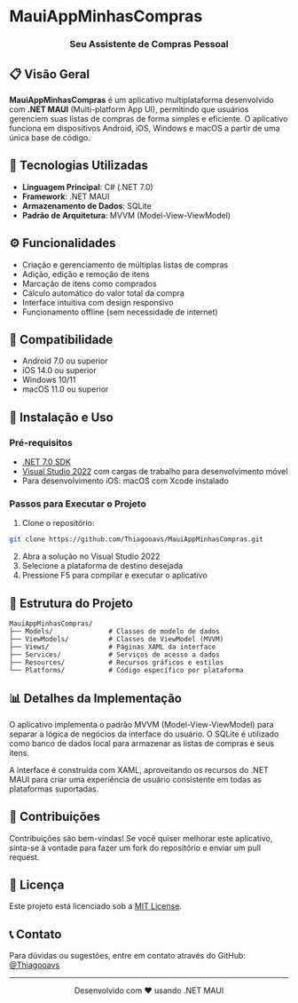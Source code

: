 # MauiAppMinhasCompras

<div align="center">
  <h3>Seu Assistente de Compras Pessoal</h3>
</div>

## 📋 Visão Geral

**MauiAppMinhasCompras** é um aplicativo multiplataforma desenvolvido com **.NET MAUI** (Multi-platform App UI), permitindo que usuários gerenciem suas listas de compras de forma simples e eficiente. O aplicativo funciona em dispositivos Android, iOS, Windows e macOS a partir de uma única base de código.

## 🚀 Tecnologias Utilizadas

- **Linguagem Principal**: C# (.NET 7.0)
- **Framework**: .NET MAUI
- **Armazenamento de Dados**: SQLite
- **Padrão de Arquitetura**: MVVM (Model-View-ViewModel)

## ⚙️ Funcionalidades

- Criação e gerenciamento de múltiplas listas de compras
- Adição, edição e remoção de itens
- Marcação de itens como comprados
- Cálculo automático do valor total da compra
- Interface intuitiva com design responsivo
- Funcionamento offline (sem necessidade de internet)

## 📱 Compatibilidade

- Android 7.0 ou superior
- iOS 14.0 ou superior
- Windows 10/11
- macOS 11.0 ou superior

## 🔧 Instalação e Uso

### Pré-requisitos
- [.NET 7.0 SDK](https://dotnet.microsoft.com/download/dotnet/7.0)
- [Visual Studio 2022](https://visualstudio.microsoft.com/) com cargas de trabalho para desenvolvimento móvel
- Para desenvolvimento iOS: macOS com Xcode instalado

### Passos para Executar o Projeto

1. Clone o repositório:
```bash
git clone https://github.com/Thiagooavs/MauiAppMinhasCompras.git
```

2. Abra a solução no Visual Studio 2022
3. Selecione a plataforma de destino desejada
4. Pressione F5 para compilar e executar o aplicativo

## 🧩 Estrutura do Projeto

```
MauiAppMinhasCompras/
├── Models/              # Classes de modelo de dados
├── ViewModels/          # Classes de ViewModel (MVVM)
├── Views/               # Páginas XAML da interface
├── Services/            # Serviços de acesso a dados
├── Resources/           # Recursos gráficos e estilos
└── Platforms/           # Código específico por plataforma
```

## 📊 Detalhes da Implementação

O aplicativo implementa o padrão MVVM (Model-View-ViewModel) para separar a lógica de negócios da interface do usuário. O SQLite é utilizado como banco de dados local para armazenar as listas de compras e seus itens.

A interface é construída com XAML, aproveitando os recursos do .NET MAUI para criar uma experiência de usuário consistente em todas as plataformas suportadas.

## 🤝 Contribuições

Contribuições são bem-vindas! Se você quiser melhorar este aplicativo, sinta-se à vontade para fazer um fork do repositório e enviar um pull request.

## 📄 Licença

Este projeto está licenciado sob a [MIT License](LICENSE).

## 📞 Contato

Para dúvidas ou sugestões, entre em contato através do GitHub: [@Thiagooavs](https://github.com/Thiagooavs)

---

<div align="center">
  <p>Desenvolvido com ❤️ usando .NET MAUI</p>
</div>
